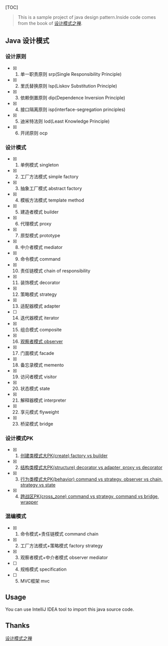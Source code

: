 
[TOC]

> This is a sample project of java design pattern.Inside code comes from the book of [设计模式之禅](/books/设计模式之禅（第2版）.pdf).

## Java 设计模式

### 设计原则

- [x] 1. 单一职责原则 srp(Single Responsibility Principle) 
- [x] 2. 里氏替换原则 lsp(Liskov Substitution Principle)
- [x] 3. 依赖倒置原则 dip(Dependence Inversion Principle)
- [x] 4. 接口隔离原则 isp(interface-segregation principles) 
- [x] 5. 迪米特法则 lod(Least Knowledge Principle) 
- [x] 6. 开闭原则 ocp

### 设计模式

- [x] 1. 单例模式 singleton
- [x] 2. 工厂方法模式 simple factory 
- [x] 3. 抽象工厂模式 abstract factory 
- [x] 4. 模板方法模式 template method 
- [x] 5. 建造者模式 builder 
- [x] 6. 代理模式 proxy
- [x] 7. 原型模式 prototype 
- [x] 8. 中介者模式 mediator
- [x] 9. 命令模式 command 
- [x] 10. 责任链模式 chain of responsibility 
- [x] 11. 装饰模式 decorator
- [x] 12. 策略模式 strategy
- [x] 13. 适配器模式 adapter 
- [ ] 14. 迭代器模式 iterator
- [x] 15. 组合模式 composite
- [x] 16. [观察者模式 observer](https://github.com/jolly336/JavaCodeDesign/blob/master/src/pattern/observer/REAME.md)
- [x] 17. 门面模式 facade
- [x] 18. 备忘录模式 memento
- [x] 19. 访问者模式 visitor
- [x] 20. 状态模式 state
- [x] 21. 解释器模式 interpreter
- [x] 22. 享元模式 flyweight 
- [x] 23. 桥梁模式 bridge 

### 设计模式PK

- [x] 1. [创建类模式大PK(create) factory vs builder](https://github.com/jolly336/JavaCodeDesign/blob/master/src/pk/create/REAME.md)
- [x] 2. [结构类模式大PK(structure) decorator vs adapter, proxy vs decorator](https://github.com/jolly336/JavaCodeDesign/blob/master/src/pk/structure/REAME.md) 
- [x] 3. [行为类模式大PK(behavior) command vs strategy, observer vs chain, strategy vs state](https://github.com/jolly336/JavaCodeDesign/blob/master/src/pk/behavior/REAME.md)
- [x] 4. [跨战区PK(cross_zone) command vs strategy, command vs bridge, wrapper](https://github.com/jolly336/JavaCodeDesign/blob/master/src/pk/cross_zone/REAME.md)

### 混编模式

- [x] 1. 命令模式+责任链模式 command chain 
- [x] 2. 工厂方法模式+策略模式 factory strategy 
- [x] 3. 观察者模式+中介者模式 observer mediator 
- [ ] 4. 规格模式 specification
- [ ] 5. MVC框架 mvc

## Usage

You can use IntelliJ IDEA tool to import this java source code.

## Thanks

[设计模式之禅](https://item.jd.com/11414555.html)